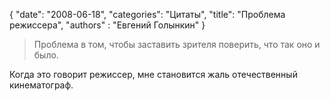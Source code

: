 {
   "date": "2008-06-18",
   "categories": "Цитаты",
   "title": "Проблема режиссера",
   "authors" : "Евгений Голынкин"
}

> Проблема в том, чтобы заставить зрителя поверить, что так оно и было.

Когда это говорит режиссер, мне становится жаль отечественный кинематограф.
